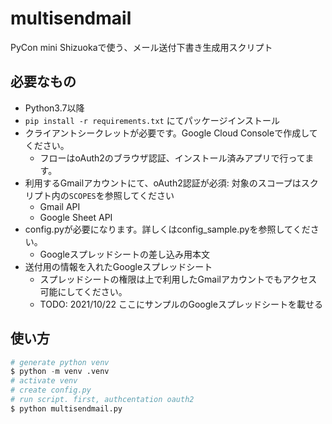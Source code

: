 # multisendmail

PyCon mini Shizuokaで使う、メール送付下書き生成用スクリプト

## 必要なもの

- Python3.7以降
- `pip install -r requirements.txt` にてパッケージインストール
- クライアントシークレットが必要です。Google Cloud Consoleで作成してください。
  - フローはoAuth2のブラウザ認証、インストール済みアプリで行ってます。
- 利用するGmailアカウントにて、oAuth2認証が必須: 対象のスコープはスクリプト内の`SCOPES`を参照してください
  - Gmail API
  - Google Sheet API
- config.pyが必要になります。詳しくはconfig_sample.pyを参照してください。
  - Googleスプレッドシートの差し込み用本文
- 送付用の情報を入れたGoogleスプレッドシート
  - スプレッドシートの権限は上で利用したGmailアカウントでもアクセス可能にしてください。
  - TODO: 2021/10/22 ここにサンプルのGoogleスプレッドシートを載せる


## 使い方

```python
# generate python venv
$ python -m venv .venv
# activate venv
# create config.py
# run script. first, authcentation oauth2
$ python multisendmail.py
```
